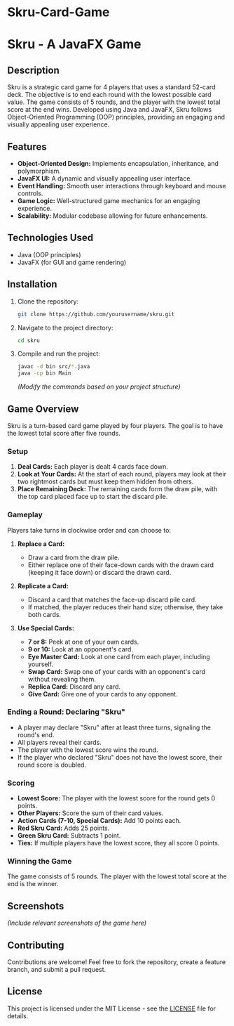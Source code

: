 # Skru-Card-Game

# Skru - A JavaFX Game

## Description
Skru is a strategic card game for 4 players that uses a standard 52-card deck. The objective is to end each round with the lowest possible card value. The game consists of 5 rounds, and the player with the lowest total score at the end wins. Developed using Java and JavaFX, Skru follows Object-Oriented Programming (OOP) principles, providing an engaging and visually appealing user experience.

## Features
- **Object-Oriented Design:** Implements encapsulation, inheritance, and polymorphism.
- **JavaFX UI:** A dynamic and visually appealing user interface.
- **Event Handling:** Smooth user interactions through keyboard and mouse controls.
- **Game Logic:** Well-structured game mechanics for an engaging experience.
- **Scalability:** Modular codebase allowing for future enhancements.

## Technologies Used
- Java (OOP principles)
- JavaFX (for GUI and game rendering)

## Installation
1. Clone the repository:
   ```sh
   git clone https://github.com/yourusername/skru.git
   ```
2. Navigate to the project directory:
   ```sh
   cd skru
   ```
3. Compile and run the project:
   ```sh
   javac -d bin src/*.java
   java -cp bin Main
   ```
   *(Modify the commands based on your project structure)*

## Game Overview
Skru is a turn-based card game played by four players. The goal is to have the lowest total score after five rounds. 

### Setup
1. **Deal Cards:** Each player is dealt 4 cards face down.
2. **Look at Your Cards:** At the start of each round, players may look at their two rightmost cards but must keep them hidden from others.
3. **Place Remaining Deck:** The remaining cards form the draw pile, with the top card placed face up to start the discard pile.

### Gameplay
Players take turns in clockwise order and can choose to:

1. **Replace a Card:**
   - Draw a card from the draw pile.
   - Either replace one of their face-down cards with the drawn card (keeping it face down) or discard the drawn card.

2. **Replicate a Card:**
   - Discard a card that matches the face-up discard pile card.
   - If matched, the player reduces their hand size; otherwise, they take both cards.

3. **Use Special Cards:**
   - **7 or 8:** Peek at one of your own cards.
   - **9 or 10:** Look at an opponent's card.
   - **Eye Master Card:** Look at one card from each player, including yourself.
   - **Swap Card:** Swap one of your cards with an opponent's card without revealing them.
   - **Replica Card:** Discard any card.
   - **Give Card:** Give one of your cards to any opponent.

### Ending a Round: Declaring "Skru"
- A player may declare "Skru" after at least three turns, signaling the round's end.
- All players reveal their cards.
- The player with the lowest score wins the round.
- If the player who declared "Skru" does not have the lowest score, their round score is doubled.

### Scoring
- **Lowest Score:** The player with the lowest score for the round gets 0 points.
- **Other Players:** Score the sum of their card values.
- **Action Cards (7-10, Special Cards):** Add 10 points each.
- **Red Skru Card:** Adds 25 points.
- **Green Skru Card:** Subtracts 1 point.
- **Ties:** If multiple players have the lowest score, they all score 0 points.

### Winning the Game
The game consists of 5 rounds. The player with the lowest total score at the end is the winner.

## Screenshots
*(Include relevant screenshots of the game here)*

## Contributing
Contributions are welcome! Feel free to fork the repository, create a feature branch, and submit a pull request.

## License
This project is licensed under the MIT License - see the [LICENSE](LICENSE) file for details.

